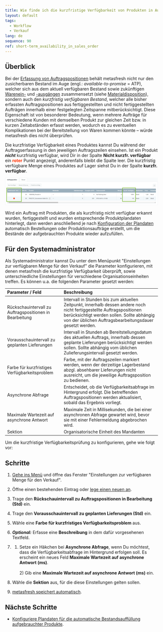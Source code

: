 ```yaml
---
title: Wie finde ich die kurzfristige Verfügbarkeit von Produkten in Aufträgen heraus?
layout: default
tags:
  - Workflow
  - Verkauf
lang: de
sequence: 90
ref: short-term_availability_in_sales_order
---
```


## Überblick
Bei der [Erfassung von Auftragspositionen](Auftrag_erfassen) behält metasfresh nicht nur den zusicherbaren Bestand im Auge (engl.: *available-to-promise* = ATP), welcher sich aus dem aktuell verfügbaren Bestand sowie zukünftigen [Warenein-](Zu_Bestellung_Wareneingang_erstellen) und [-ausgängen](Zu_Auftrag_Lieferschein_erstellen) zusammensetzt (siehe [Materialdisposition](Menu)), sondern auch den _kurzfristig verfügbaren Bestand_, welcher alle bisher erfassten Auftragspositionen aus fertiggestellten und nicht fertiggestellten Aufträgen innerhalb einer festgelegten Zeitspanne mitberücksichtigt. Diese Eigenschaft ist von besonderer Bedeutung, wenn mehrere Aufträge für verschiedene Kunden mit demselben Produkt zur gleichen Zeit bzw. in kurzen Zeitabständen erfasst werden, wodurch es zu eventuellen Komplikationen bei der Bereitstellung von Waren kommen könnte – würde metasfresh dies nicht überprüfen.

Die kurzfristige Verfügbarkeit eines Produktes kannst Du während der Auftragserfassung in den jeweiligen Auftragszeilen einsehen. Ist ein Produkt ***nicht*** kurzfristig verfügbar, wird Dir in der Spalte **Nicht kurzfr. verfügbar** ein **<span style="color:#ff3200">roter</span>** Punkt angezeigt, anderenfalls bleibt die Spalte leer. Die kurzfristig verfügbare Menge eines Produktes auf Lager siehst Du in der Spalte **kurzfr. verfügbar**.

![](assets/Kurzfristige_Verfuegbarkeit_in_Auftrag.png)

Wird ein Auftrag mit Produkten, die als kurzfristig nicht verfügbar erkannt wurden, fertiggestellt und wurden entsprechende Produktplandaten hinterlegt, dann werden anschließend je nach [Konfiguration der Plandaten](Produktplandaten) automatisch Bestellungen oder Produktionsaufträge erstellt, um die Bestände der aufgebrauchten Produkte wieder aufzufüllen.

## Für den Systemadministrator
Als Systemadministrator kannst Du unter dem Menüpunkt "Einstellungen zur verfügbaren Menge für den Verkauf" die Parameter konfigurieren, mit denen metasfresh die kurzfristige Verfügbarkeit überprüft, sowie unterschiedliche Einstellungen für verschiedene Organisationseinheiten treffen. Es können u.a. die folgenden Parameter gesetzt werden:

| Parameter / Feld | Beschreibung |
| :--- | :--- |
| Rückschauintervall zu Auftragspositionen in Bearbeitung | Intervall in Stunden bis zum aktuellen Zeitpunkt, innerhalb dessen andere noch nicht fertiggestellte Auftragspositionen berücksichtigt werden sollen. Sollte abhängig von der üblichen Auftragsbearbeitungsdauer gesetzt werden. |
| Vorausschauintervall zu geplanten Lieferungen | Intervall in Stunden ab Bereitstellungsdatum des aktuellen Auftrags, innerhalb dessen geplante Lieferungen berücksichtigt werden sollen. Sollte abhängig vom üblichen Zulieferungsintervall gesetzt werden. |
| Farbe für kurzfristiges Verfügbarkeitsproblem | Farbe, mit der Auftragszeilen markiert werden, wenn der derzeitige Lagerbestand abzgl. absehbarer Lieferungen nicht ausreicht, um die jeweilige Auftragsposition zu bedienen. |
| Asynchrone Abfrage | Entscheidet, ob die Verfügbarkeitsabfrage im Hintergrund erfolgt. Die betreffenden Auftragspositionen werden aktualisiert, sobald das Ergebnis vorliegt. |
| Maximale Wartezeit auf asynchrone Antwort | Maximale Zeit in Millisekunden, die bei einer asynchronen Abfrage gewartet wird, bevor sie mit einer Fehlermeldung abgebrochen wird. |
| Sektion | Organisatorische Einheit des Mandanten |

Um die kurzfristige Verfügbarkeitsprüfung zu konfigurieren, gehe wie folgt vor:

## Schritte
1. [Gehe ins Menü](Menu) und öffne das Fenster "Einstellungen zur verfügbaren Menge für den Verkauf".
1. Öffne einen bestehenden Eintrag oder [lege einen neuen an](Neuer_Datensatz_Fenster_Webui).
1. Trage den **Rückschauintervall zu Auftragspositionen in Bearbeitung (Std)** ein.
1. Trage den **Vorausschauintervall zu geplanten Lieferungen (Std)** ein.
1. Wähle eine **Farbe für kurzfristiges Verfügbarkeitsproblem** aus.
1. ***Optional:*** Erfasse eine **Beschreibung** in dem dafür vorgesehenen Textfeld.
1. 1) Setze ein Häkchen bei **Asynchrone Abfrage**, wenn Du möchtest, dass die Verfügbarkeitsabfrage im Hintergrund erfolgen soll. Es erscheint ein neues Feld **Maximale Wartezeit auf asynchrone Antwort (ms)**.<br><br> 2) Gib eine **Maximale Wartezeit auf asynchrone Antwort (ms)** ein.

1. Wähle die **Sektion** aus, für die diese Einstellungen gelten sollen.
1. [metasfresh speichert automatisch](Speicheranzeige).

## Nächste Schritte
- [Konfiguriere Plandaten für die automatische Bestandsauffüllung aufgebrauchter Produkte](Produktplandaten).
